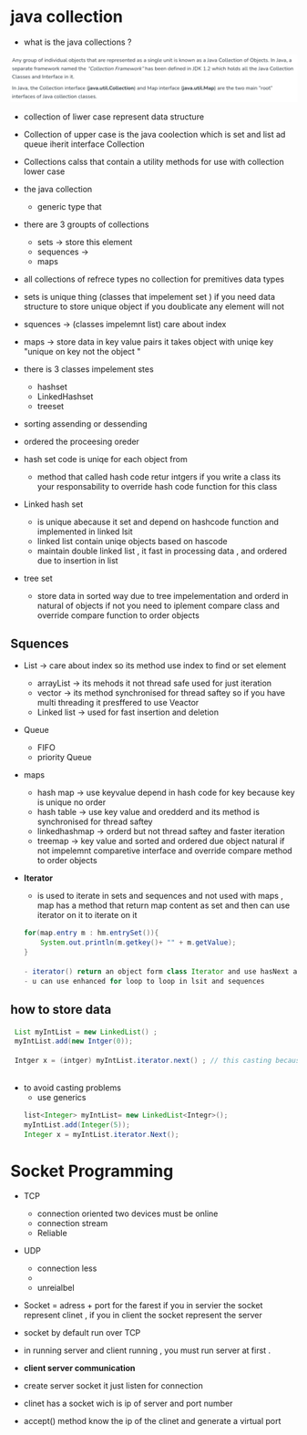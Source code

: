 # java collection 

- what is the java collections ?

![alt text](image.png)

- collection of liwer case represent data structure 
- Collection of upper case is the java coolection which is set and list ad queue iherit interface Collection 
- Collections calss that contain a utility methods for use with collection lower case 

- the java collection 
    - generic type that 

- there are 3 groupts of collections 
    - sets -> store this element 
    - sequences -> 
    - maps 
- all collections of refrece types no collection for premitives data types 


- sets is unique thing (classes that impelement set ) if you need data structure to store unique object if you doublicate any element will not 
- squences -> (classes impelemnt list) care about index

- maps -> store data in key value pairs it takes object with uniqe key "unique on key not the object "

- there is 3 classes impelement stes
    - hashset 
    - LinkedHashset 
    - treeset 

- sorting assending or dessending 
- ordered the proceesing oreder 

- hash set 
code is uniqe for each object from   
    - method that called hash code retur intgers if you write a class its your responsability to override hash code function for this class 

- Linked hash set 
    - is unique abecause it set and depend on hashcode function and implemented in linked lsit 
    - linked list contain uniqe objects based on hascode 
    - maintain double linked list  , it fast in processing data , and ordered due to insertion in list 

- tree set 
    - store data  in sorted way due to tree impelementation  and orderd in natural of objects if not you need to iplement compare class  and override compare function to order objects  



## Squences 

- List -> care about index  so its method use index to find or set element 
    - arrayList -> its mehods it not thread safe used for just iteration 
    - vector -> its method synchronised for thread saftey so if you have multi threading it presffered to use Veactor 
    - Linked list -> used for fast insertion and deletion 

- Queue 
    - FIFO 
    - priority Queue


- maps 
    - hash map -> use keyvalue depend in hash code for key because key is unique   no order 
    - hash table -> use key value and oredderd and its method is synchronised for thread saftey 
    - linkedhashmap -> orderd but not thread saftey and faster iteration 
    - treemap   -> key value and sorted and ordered due object natural if not impelemnt comparetive interface and override compare method to order objects 

- **Iterator** 
    - is used to iterate in sets and sequences and not used with maps , map has a method that return map content as set and then can use iterator on it to iterate on it 
    ```java 
    for(map.entry m : hm.entrySet()){
        System.out.println(m.getkey()+ "" + m.getValue); 
    }

    - iterator() return an object form class Iterator and use hasNext and NExt methods to iterate 
    - u can use enhanced for loop to loop in lsit and sequences 


## how to store data 
```java 
 List myIntList = new LinkedList() ; 
 myIntList.add(new Intger(0));

 Intger x = (intger) myIntList.iterator.next() ; // this casting because object rrefrence from child an object from parent calss 
 
 ```

 - to avoid casting problems 
    - use generics 
    ```java 
    list<Integer> myIntList= new LinkedList<Integr>(); 
    myIntList.add(Integer(5)); 
    Integer x = myIntList.iterator.Next(); 
    ```

 # Socket Programming 
- TCP 
    - connection oriented two devices must be online 
    - connection stream 
    - Reliable 
- UDP 
    - connection less 
    - 
    - unreialbel 

- Socket = adress + port for the farest if you in servier the socket represent clinet , if you in client the socket represent the server 
- socket by default run over TCP 
- in running server and client running , you must run server at first . 

- **client server communication** 
- create server socket it just listen for connection 
- clinet has a socket wich is ip of server and port number 


- accept() method  know the ip of the clinet and generate a virtual port 




